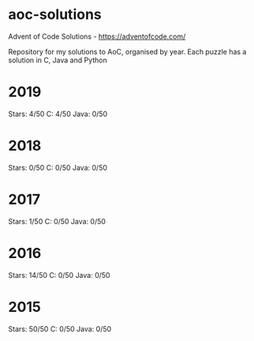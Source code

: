 # aoc-solutions
Advent of Code Solutions - https://adventofcode.com/

Repository for my solutions to AoC, organised by year. 
Each puzzle has a solution in C, Java and Python

# 2019
Stars: 4/50
C: 4/50
Java: 0/50

# 2018
Stars: 0/50
C: 0/50
Java: 0/50

# 2017
Stars: 1/50
C: 0/50
Java: 0/50

# 2016
Stars: 14/50
C: 0/50
Java: 0/50

# 2015
Stars: 50/50
C: 0/50
Java: 0/50
